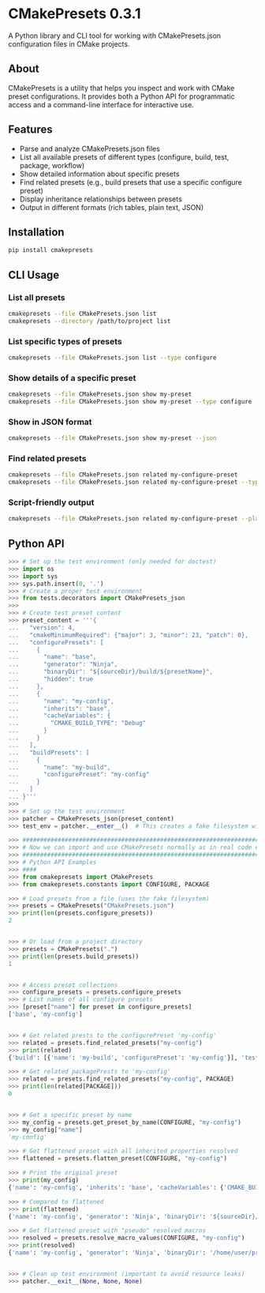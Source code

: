 [//]: # (x-release-please-start-version)
# CMakePresets 0.3.1
[//]: # (x-release-please-end)


A Python library and CLI tool for working with CMakePresets.json configuration files in CMake projects.

## About

CMakePresets is a utility that helps you inspect and work with CMake preset configurations. It provides both a Python API for programmatic access and a command-line interface for interactive use.

## Features

- Parse and analyze CMakePresets.json files
- List all available presets of different types (configure, build, test, package, workflow)
- Show detailed information about specific presets
- Find related presets (e.g., build presets that use a specific configure preset)
- Display inheritance relationships between presets
- Output in different formats (rich tables, plain text, JSON)

## Installation

```bash
pip install cmakepresets
```

## CLI Usage

### List all presets

```bash
cmakepresets --file CMakePresets.json list
cmakepresets --directory /path/to/project list
```

### List specific types of presets

```bash
cmakepresets --file CMakePresets.json list --type configure
```

### Show details of a specific preset

```bash
cmakepresets --file CMakePresets.json show my-preset
cmakepresets --file CMakePresets.json show my-preset --type configure
```

### Show in JSON format

```bash
cmakepresets --file CMakePresets.json show my-preset --json
```

### Find related presets

```bash
cmakepresets --file CMakePresets.json related my-configure-preset
cmakepresets --file CMakePresets.json related my-configure-preset --type build
```

### Script-friendly output

```bash
cmakepresets --file CMakePresets.json related my-configure-preset --plain
```

## Python API

```python
>>> # Set up the test environment (only needed for doctest)
>>> import os
>>> import sys
>>> sys.path.insert(0, '.')
>>> # Create a proper test environment
>>> from tests.decorators import CMakePresets_json
>>>
>>> # Create test preset content
>>> preset_content = '''{
...   "version": 4,
...   "cmakeMinimumRequired": {"major": 3, "minor": 23, "patch": 0},
...   "configurePresets": [
...     {
...       "name": "base",
...       "generator": "Ninja",
...       "binaryDir": "${sourceDir}/build/${presetName}",
...       "hidden": true
...     },
...     {
...       "name": "my-config",
...       "inherits": "base",
...       "cacheVariables": {
...         "CMAKE_BUILD_TYPE": "Debug"
...       }
...     }
...   ],
...   "buildPresets": [
...     {
...       "name": "my-build",
...       "configurePreset": "my-config"
...     }
...   ]
... }'''
>>>
>>> # Set up the test environment
>>> patcher = CMakePresets_json(preset_content)
>>> test_env = patcher.__enter__()  # This creates a fake filesystem with CMakePresets.json

>>> ###################################################################
>>> # Now we can import and use CMakePresets normally as in real code #
>>> ###################################################################
>>> # Python API Examples
>>> ####
>>> from cmakepresets import CMakePresets
>>> from cmakepresets.constants import CONFIGURE, PACKAGE

>>> # Load presets from a file (uses the fake filesystem)
>>> presets = CMakePresets("CMakePresets.json")
>>> print(len(presets.configure_presets))
2


>>> # Or load from a project directory
>>> presets = CMakePresets(".")
>>> print(len(presets.build_presets))
1


>>> # Access preset collections
>>> configure_presets = presets.configure_presets
>>> # List names of all configure presets
>>> [preset["name"] for preset in configure_presets]
['base', 'my-config']


>>> # Get related prests to the configurePreset 'my-config'
>>> related = presets.find_related_presets("my-config")
>>> print(related)
{'build': [{'name': 'my-build', 'configurePreset': 'my-config'}], 'test': [], 'package': []}

>>> # Get related packagePrests to 'my-config'
>>> related = presets.find_related_presets("my-config", PACKAGE)
>>> print(len(related[PACKAGE]))
0


>>> # Get a specific preset by name
>>> my_config = presets.get_preset_by_name(CONFIGURE, "my-config")
>>> my_config["name"]
'my-config'

>>> # Get flattened preset with all inherited properties resolved
>>> flattened = presets.flatten_preset(CONFIGURE, "my-config")

>>> # Print the original preset
>>> print(my_config)
{'name': 'my-config', 'inherits': 'base', 'cacheVariables': {'CMAKE_BUILD_TYPE': 'Debug'}}

>>> # Compared to flattened
>>> print(flattened)
{'name': 'my-config', 'generator': 'Ninja', 'binaryDir': '${sourceDir}/build/${presetName}', 'cacheVariables': {'CMAKE_BUILD_TYPE': 'Debug'}}

>>> # Get flattened preset with "pseudo" resolved macros
>>> resolved = presets.resolve_macro_values(CONFIGURE, "my-config")
>>> print(resolved)
{'name': 'my-config', 'generator': 'Ninja', 'binaryDir': '/home/user/project/build/my-config', 'cacheVariables': {'CMAKE_BUILD_TYPE': 'Debug'}}


>>> # Clean up test environment (important to avoid resource leaks)
>>> patcher.__exit__(None, None, None)

```
